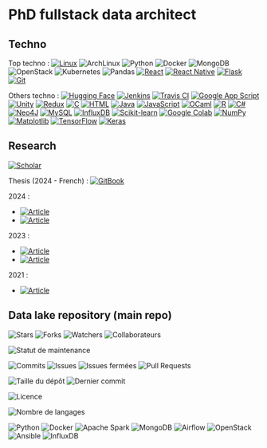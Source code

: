 # PhD fullstack data architect

## Techno

Top techno : 
[![Linux](https://img.shields.io/badge/Linux-FCC624?logo=linux&logoColor=black)](#)
![ArchLinux](https://img.shields.io/badge/Arch%20Linux-1793D1?logo=arch-linux&logoColor=fff&style=flat)
![Python](https://img.shields.io/badge/-Python-3776AB?logo=python&logoColor=white&style=flat)
![Docker](https://img.shields.io/badge/-Docker-2496ED?logo=docker&logoColor=white&style=flat)
![MongoDB](https://img.shields.io/badge/-MongoDB-47A248?logo=mongodb&logoColor=white&style=flat)
![OpenStack](https://img.shields.io/badge/-OpenStack-FF2A44?logo=openstack&logoColor=white&style=flat)
![Kubernetes](https://img.shields.io/badge/Kubernetes-326CE5?&style=flat&logo=kubernetes&logoColor=white)
![Pandas](https://img.shields.io/badge/-Pandas-333333?style=flat&logo=pandas)
[![React](https://img.shields.io/badge/React-%2320232a.svg?logo=react&logoColor=%2361DAFB)](#)
[![React Native](https://img.shields.io/badge/React_Native-%2320232a.svg?logo=react&logoColor=%2361DAFB)](#)
[![Flask](https://img.shields.io/badge/Flask-000?logo=flask&logoColor=fff)](#)
[![Git](https://img.shields.io/badge/Git-F05032?logo=git&logoColor=fff)](#)


Others techno : 
[![Hugging Face](https://img.shields.io/badge/Hugging%20Face-FFD21E?logo=huggingface&logoColor=000)](#)
[![Jenkins](https://img.shields.io/badge/Jenkins-D24939?logo=jenkins&logoColor=white)](#)
[![Travis CI](https://img.shields.io/badge/Travis%20CI-3EAAAF?logo=travisci&logoColor=fff)](#)
[![Google App Script ](https://img.shields.io/badge/Apps_Script-4285F4?logo=google&logoColor=white)](#)
[![Unity](https://img.shields.io/badge/Unity-%23000000.svg?logo=unity&logoColor=white)](#)
[![Redux](https://img.shields.io/badge/Redux-764ABC?logo=redux&logoColor=fff)](#)
[![C](https://img.shields.io/badge/C-00599C?logo=c&logoColor=white)](#)
[![HTML](https://img.shields.io/badge/HTML-%23E34F26.svg?logo=html5&logoColor=white)](#)
[![Java](https://img.shields.io/badge/Java-%23ED8B00.svg?logo=openjdk&logoColor=white)](#)
[![JavaScript](https://img.shields.io/badge/JavaScript-F7DF1E?logo=javascript&logoColor=000)](#)
[![OCaml](https://img.shields.io/badge/OCaml-EC6813?logo=ocaml&logoColor=fff)](#)
[![R](https://img.shields.io/badge/R-%23276DC3.svg?logo=r&logoColor=white)](#)
[![C#](https://custom-icon-badges.demolab.com/badge/C%23-%23239120.svg?logo=cshrp&logoColor=white)](#)
[![Neo4J](https://img.shields.io/badge/Neo4j-008CC1?logo=neo4j&logoColor=white)](#)
[![MySQL](https://img.shields.io/badge/MySQL-4479A1?logo=mysql&logoColor=fff)](#)
[![InfluxDB](https://img.shields.io/badge/InfluxDB-22ADF6?logo=influxdb&logoColor=fff)](#)
[![Scikit-learn](https://img.shields.io/badge/-scikit--learn-%23F7931E?logo=scikit-learn&logoColor=white)](#)
[![Google Colab](https://img.shields.io/badge/Google%20Colab-F9AB00?logo=googlecolab&logoColor=fff)](#)
[![NumPy](https://img.shields.io/badge/NumPy-4DABCF?logo=numpy&logoColor=fff)](#)
[![Matplotlib](https://custom-icon-badges.demolab.com/badge/Matplotlib-71D291?logo=matplotlib&logoColor=fff)](#)
[![TensorFlow](https://img.shields.io/badge/TensorFlow-ff8f00?logo=tensorflow&logoColor=white)](#)
[![Keras](https://img.shields.io/badge/Keras-FF0000?style=flat&logo=keras&logoColor=white)](#)


## Research

[![Scholar](https://img.shields.io/badge/Google_Scholar-4285F4?style=flat&logo=google-scholar&logoColor=white)](https://scholar.google.com/citations?user=GDU4JakAAAAJ)


Thesis (2024 - French) :
[![GitBook](https://img.shields.io/badge/Recherche%20de%20donn%C3%A9es%20interdisciplinaire%20dans%20la%20Science%20Ouverte-3884FF?logo=gitbook&logoColor=fff)](https://hal.science/tel-04902377/document)

2024 :
- [![Article](https://img.shields.io/badge/Enabling_interdisciplinary_research_in_open_science:_Open_science_data_network-blue?logo=researchgate&style=flat)](https://hal.science/hal-04654392v1/file/VND_RCIS_2024_ex_EDBT-final1.pdf)
- [![Article](https://img.shields.io/badge/OSDN%3A%20an%20open%20science%20data%20network%20for%20interdisciplinary%20research-blue?logo=researchgate&style=flat)](https://hal.science/hal-04654699/document)

2023 :
- [![Article](https://img.shields.io/badge/Multi--disciplinary_Research:_Open_Science_Data_Lake-blue?logo=researchgate&style=flat)](https://hal.science/hal-04240343/document)
- [![Article](https://img.shields.io/badge/Interoperability%20of%20Open%20Science%20Metadata%3A%20What%20About%20the%20Reality%3F-blue?logo=researchgate&style=flat)](https://www.researchgate.net/profile/Nathalie-Aussenac-Gilles/publication/370973429_Interoperability_of_Open_Science_Metadata_What_About_the_Reality/links/65f8565a286738732d5ccd82/Interoperability-of-Open-Science-Metadata-What-About-the-Reality.pdf)


2021 : 
- [![Article](https://img.shields.io/badge/A%20zone_based%20data%20lake%20architecture%20for%20IoT,%20small%20and%20big%20data-blue?logo=researchgate&style=flat)](https://www.researchgate.net/profile/Vincent-Nam-Dang/publication/354430470_A_Zone-Based_Data_Lake_Architecture_for_IoT_Small_and_Big_Data/links/635535118d4484154a2915cd/A-Zone-Based-Data-Lake-Architecture-for-IoT-Small-and-Big-Data.pdf)




## Data lake repository (main repo)
![Stars](https://img.shields.io/github/stars/vincentnam/docker_datalake?style=social)    ![Forks](https://img.shields.io/github/forks/vincentnam/docker_datalake?style=social)   ![Watchers](https://img.shields.io/github/watchers/vincentnam/docker_datalake)   ![Collaborateurs](https://img.shields.io/github/contributors/vincentnam/docker_datalake?style=flat)


![Statut de maintenance](https://img.shields.io/maintenance/yes/2025?style=flat)

![Commits](https://img.shields.io/github/commit-activity/m/vincentnam/docker_datalake?style=flat)
![Issues](https://img.shields.io/github/issues/vincentnam/docker_datalake?style=flat)
![Issues fermées](https://img.shields.io/github/issues-closed/vincentnam/docker_datalake?style=flat)
![Pull Requests](https://img.shields.io/github/issues-pr/vincentnam/docker_datalake?style=flat)


![Taille du dépôt](https://img.shields.io/github/repo-size/vincentnam/docker_datalake?style=flat)
![Dernier commit](https://img.shields.io/github/last-commit/vincentnam/docker_datalake?style=flat)

![Licence](https://img.shields.io/github/license/vincentnam/docker_datalake?style=flat)



![Nombre de langages](https://img.shields.io/github/languages/count/vincentnam/docker_datalake?style=flat)

![Python](https://img.shields.io/badge/-Python-3776AB?logo=python&logoColor=white&style=flat)
![Docker](https://img.shields.io/badge/-Docker-2496ED?logo=docker&logoColor=white&style=flat)
![Apache Spark](https://img.shields.io/badge/-Apache%20Spark-E25A1C?logo=apache-spark&logoColor=white&style=flat)
![MongoDB](https://img.shields.io/badge/-MongoDB-47A248?logo=mongodb&logoColor=white&style=flat)
![Airflow](https://img.shields.io/badge/-Airflow-017CEE?logo=apache-airflow&logoColor=white&style=flat)
![OpenStack](https://img.shields.io/badge/-OpenStack-FF2A44?logo=openstack&logoColor=white&style=flat)
![Ansible](https://img.shields.io/badge/-Ansible-EE0000?logo=ansible&logoColor=white&style=flat)
![InfluxDB](https://img.shields.io/badge/-InfluxDB-22ADF6?logo=influxdb&logoColor=white&style=flat)




